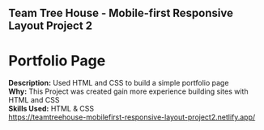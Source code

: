 ## Team Tree House - Mobile-first Responsive Layout Project 2  
# Portfolio Page  
**Description:** Used HTML and CSS to build a simple portfolio page  
**Why:** This Project was created gain more experience building sites with HTML and CSS  
**Skills Used:** HTML & CSS <br>
https://teamtreehouse-mobilefirst-responsive-layout-project2.netlify.app/
